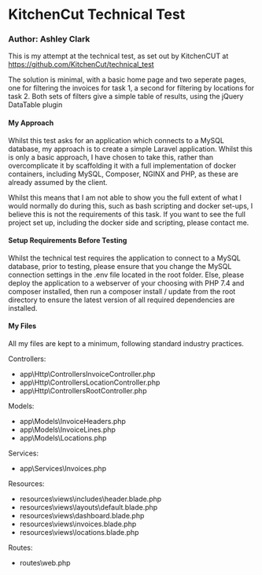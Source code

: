 # KitchenCut Technical Test

### Author: Ashley Clark

This is my attempt at the technical test, as set out by KitchenCUT at  https://github.com/KitchenCut/technical_test

The solution is minimal, with a basic home page and two seperate pages, one for filtering the invoices for task 1, a
second for filtering by locations for task 2. Both sets of filters give a simple table of results, using the jQuery
DataTable plugin

#### My Approach

Whilst this test asks for an application which connects to a MySQL database, my approach is to create a simple Laravel
application. Whilst this is only a basic approach, I have chosen to take this, rather than overcomplicate it by
scaffolding it with a full implementation of docker containers, including MySQL, Composer, NGINX and PHP, as these are
already assumed by the client.

Whilst this means that I am not able to show you the full extent of what I would normally do during this, such as bash
scripting and docker set-ups, I believe this is not the requirements of this task. If you want to see the full project
set up, including the docker side and scripting, please contact me.

#### Setup Requirements Before Testing

Whilst the technical test requires the application to connect to a MySQL database, prior to testing, please ensure that
you change the MySQL connection settings in the .env file located in the root folder. Else, please deploy the
application to a webserver of your choosing with PHP 7.4 and composer installed, then run a composer install / update
from the root directory to ensure the latest version of all required dependencies are installed.

#### My Files

All my files are kept to a minimum, following standard industry practices.

Controllers:

- app\Http\ControllersInvoiceController.php
- app\Http\ControllersLocationController.php
- app\Http\ControllersRootController.php

Models:

- app\Models\InvoiceHeaders.php
- app\Models\InvoiceLines.php
- app\Models\Locations.php

Services:

- app\Services\Invoices.php

Resources:

- resources\views\includes\header.blade.php
- resources\views\layouts\default.blade.php
- resources\views\dashboard.blade.php
- resources\views\invoices.blade.php
- resources\views\locations.blade.php

Routes:

- routes\web.php
 

